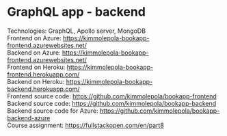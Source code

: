 # GraphQL app - backend

Technologies: GraphQL, Apollo server, MongoDB <br />
Frontend on Azure: https://kimmolepola-bookapp-frontend.azurewebsites.net/ <br />
Backend on Azure: https://kimmolepola-bookapp-frontend.azurewebsites.net/ <br />
Frontend on Heroku: https://kimmolepola-bookapp-frontend.herokuapp.com/ <br />
Backend on Heroku: https://kimmolepola-bookapp-backend.herokuapp.com/ <br />
Frontend source code: https://github.com/kimmolepola/bookapp-frontend <br /> 
Backend source code: https://github.com/kimmolepola/bookapp-backend <br />
Backend source code for Azure: https://github.com/kimmolepola/bookapp-backend-azure <br />
Course assignment: https://fullstackopen.com/en/part8 <br />